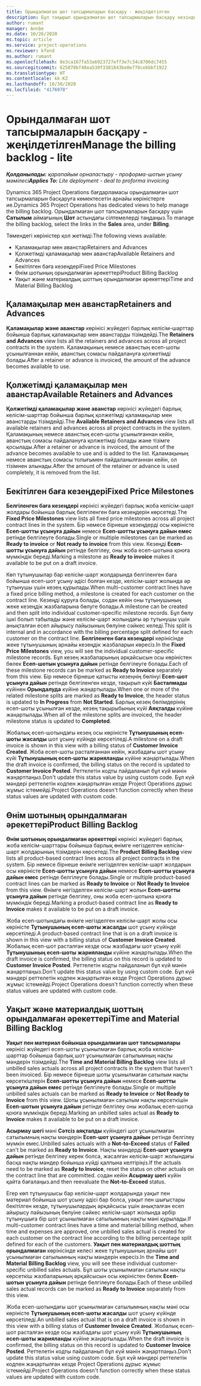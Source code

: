 ```yaml
---
title: Орындалмаған шот тапсырмаларын басқару - жеңілдетілген
description: Бұл тақырып орындалмаған шот тапсырмаларын басқару кезінде қолдануға болатын әртүрлі көріністер туралы ақпарат береді.
author: rumant
manager: Annbe
ms.date: 10/26/2020
ms.topic: article
ms.service: project-operations
ms.reviewer: kfend
ms.author: rumant
ms.openlocfilehash: 0e3ca167fa53a6923727eff3e7c34c8706dc7455
ms.sourcegitcommit: 625878bf48ea530f3381843be0e778cebbbf1922
ms.translationtype: HT
ms.contentlocale: kk-KZ
ms.lasthandoff: 10/30/2020
ms.locfileid: "4176978"
---
```

# <a name="manage-the-billing-backlog---lite"></a><span data-ttu-id="00e72-103">Орындалмаған шот тапсырмаларын басқару - жеңілдетілген</span><span class="sxs-lookup"><span data-stu-id="00e72-103">Manage the billing backlog - lite</span></span>

<span data-ttu-id="00e72-104">_**Қолданылады:** қарапайым орналастыру - проформа-шотын ұсыну мәмілесі_</span><span class="sxs-lookup"><span data-stu-id="00e72-104">_**Applies To:** Lite deployment - deal to proforma invoicing_</span></span>

<span data-ttu-id="00e72-105">Dynamics 365 Project Operations бағдарламасы орындалмаған шот тапсырмаларын басқаруға көмектесетін арнайы көріністерге ие.</span><span class="sxs-lookup"><span data-stu-id="00e72-105">Dynamics 365 Project Operations has dedicated views to help manage the billing backlog.</span></span> <span data-ttu-id="00e72-106">Орындалмаған шот тапсырмаларын басқару үшін **Сатылым** аймағының **Шот** астындағы сілтемелерді таңдаңыз.</span><span class="sxs-lookup"><span data-stu-id="00e72-106">To manage the billing backlog, select the links in the **Sales** area, under **Billing**.</span></span> 

<span data-ttu-id="00e72-107">Төмендегі көріністер қол жетімді:</span><span class="sxs-lookup"><span data-stu-id="00e72-107">The following views available:</span></span>

- <span data-ttu-id="00e72-108">Қаламақылар мен аванстар</span><span class="sxs-lookup"><span data-stu-id="00e72-108">Retainers and Advances</span></span>
- <span data-ttu-id="00e72-109">Қолжетімді қаламақылар мен аванстар</span><span class="sxs-lookup"><span data-stu-id="00e72-109">Available Retainers and Advances</span></span>
- <span data-ttu-id="00e72-110">Бекітілген баға кезеңдері</span><span class="sxs-lookup"><span data-stu-id="00e72-110">Fixed Price Milestones</span></span>
- <span data-ttu-id="00e72-111">Өнім шотының орындалмаған әрекеттері</span><span class="sxs-lookup"><span data-stu-id="00e72-111">Product Billing Backlog</span></span>
- <span data-ttu-id="00e72-112">Уақыт және материалдық шоттың орындалмаған әрекеттері</span><span class="sxs-lookup"><span data-stu-id="00e72-112">Time and Material Billing Backlog</span></span>

## <a name="retainers-and-advances"></a><span data-ttu-id="00e72-113">Қаламақылар мен аванстар</span><span class="sxs-lookup"><span data-stu-id="00e72-113">Retainers and Advances</span></span>

<span data-ttu-id="00e72-114">**Қаламақылар және аванстар** көрінісі жүйедегі барлық келісім-шарттар бойынша барлық қаламақылар мен аванстарды тізімдейді.</span><span class="sxs-lookup"><span data-stu-id="00e72-114">The **Retainers and Advances** view lists all the retainers and advances across all project contracts in the system.</span></span> <span data-ttu-id="00e72-115">Қаламақының немесе аванстың есеп-шоты ұсынылғаннан кейін, аванстың сомасы пайдалануға қолжетімді болады.</span><span class="sxs-lookup"><span data-stu-id="00e72-115">After a retainer or advance is invoiced, the amount of the advance becomes available to use.</span></span>

## <a name="available-retainers-and-advances"></a><span data-ttu-id="00e72-116">Қолжетімді қаламақылар мен аванстар</span><span class="sxs-lookup"><span data-stu-id="00e72-116">Available Retainers and Advances</span></span>

<span data-ttu-id="00e72-117">**Қолжетімді қаламақылар және аванстар** көрінісі жүйедегі барлық келісім-шарттар бойынша барлық қолжетімді қаламақылар мен аванстарды тізімдейді.</span><span class="sxs-lookup"><span data-stu-id="00e72-117">The **Available Retainers and Advances** view lists all available retainers and advances across all project contracts in the system.</span></span> <span data-ttu-id="00e72-118">Қаламақының немесе аванстың есеп-шоты ұсынылғаннан кейін, аванстың сомасы пайдалануға қолжетімді болады және тізімге қосылады.</span><span class="sxs-lookup"><span data-stu-id="00e72-118">After a retainer or advance is invoiced, the amount of the advance becomes available to use and is added to the list.</span></span> <span data-ttu-id="00e72-119">Қаламақының немесе аванстың сомасы толығымен пайдаланылғаннан кейін, ол тізімнен алынады.</span><span class="sxs-lookup"><span data-stu-id="00e72-119">After the amount of the retainer or advance is used completely, it is removed from the list.</span></span>

## <a name="fixed-price-milestones"></a><span data-ttu-id="00e72-120">Бекітілген баға кезеңдері</span><span class="sxs-lookup"><span data-stu-id="00e72-120">Fixed Price Milestones</span></span>

<span data-ttu-id="00e72-121">**Белгіленген баға кезеңдері** көрінісі жүйедегі барлық жоба келісім-шарт жолдары бойынша барлық белгіленген баға кезеңдерін көрсетеді.</span><span class="sxs-lookup"><span data-stu-id="00e72-121">The **Fixed Price Milestones** view lists all fixed price milestones across all project contract lines in the system.</span></span> <span data-ttu-id="00e72-122">Бір немесе бірнеше кезеңдерді осы көріністе **Есеп-шотты ұсынуға дайын** немесе **Есеп-шотты ұсынуға дайын емес** ретінде белгілеуге болады.</span><span class="sxs-lookup"><span data-stu-id="00e72-122">Single or multiple milestones can be marked as **Ready to invoice** or **Not ready to invoice** from this view.</span></span> <span data-ttu-id="00e72-123">Кезеңді **Есеп-шотты ұсынуға дайын** ретінде белгілеу, оны жоба есеп-шотына қоюға мүмкіндік береді.</span><span class="sxs-lookup"><span data-stu-id="00e72-123">Marking a milestone as **Ready to invoice** makes it available to be put on a draft invoice.</span></span>

<span data-ttu-id="00e72-124">Көп тұтынушылар бар келісім-шарт жолдарында белгіленген баға бойынша есеп-шот ұсыну әдісі болған кезде, келісім-шарт жолында әр тұтынушы үшін кезең құрылады.</span><span class="sxs-lookup"><span data-stu-id="00e72-124">When multi-customer contract lines have a fixed price billing method, a milestone is created for each customer on the contract line.</span></span> <span data-ttu-id="00e72-125">Кезеңді құруға болады, содан кейін оны тұтынушының жеке кезеңдік жазбаларына бөлуге болады.</span><span class="sxs-lookup"><span data-stu-id="00e72-125">A milestone can be created and then split into individual customer-specific milestone records.</span></span> <span data-ttu-id="00e72-126">Бұл бөлу ішкі болып табылады және келісім-шарт жолындағы әр тұтынушы үшін анықталған есеп айырысу пайызының бөлуіне сәйкес келеді.</span><span class="sxs-lookup"><span data-stu-id="00e72-126">This split is internal and in accordance with the billing percentage split defined for each customer on the contract line.</span></span> <span data-ttu-id="00e72-127">**Белгіленген баға кезеңдері** көрінісінде жеке тұтынушының арнайы кезеңдік жазбаларын көресіз.</span><span class="sxs-lookup"><span data-stu-id="00e72-127">In the **Fixed Price Milestones** view, you will see the individual customer-specific milestone records.</span></span> <span data-ttu-id="00e72-128">Бұл кезең жазбаларының әрқайсысын осы көріністен бөлек **Есеп-шотын ұсынуға дайын** ретінде белгілеуге болады.</span><span class="sxs-lookup"><span data-stu-id="00e72-128">Each of these milestone records can be marked as **Ready to Invoice** separately from this view.</span></span> <span data-ttu-id="00e72-129">Бір немесе бірнеше қатысты кезеңнің бөлінуі **Есеп-шот ұсынуға дайын** ретінде белгіленген кезде, тақырып күйі **Басталмады** күйінен **Орындалуда** күйіне жаңартылады.</span><span class="sxs-lookup"><span data-stu-id="00e72-129">When one or more of the related milestone splits are marked as **Ready to Invoice**, the header status is updated to **In Progress** from **Not Started**.</span></span> <span data-ttu-id="00e72-130">Барлық кезең бөлімдерінің есеп-шоты ұсынылған кезде, кезең тақырыбының күйі **Аяқталды** күйіне жаңартылады.</span><span class="sxs-lookup"><span data-stu-id="00e72-130">When all of the milestone splits are invoiced, the header milestone status is updated to **Completed**.</span></span>

<span data-ttu-id="00e72-131">Жобалық есеп-шотындағы кезең осы көріністе **Тұтынушының есеп-шоты жасалды** шот ұсыну күйінде көрсетіледі.</span><span class="sxs-lookup"><span data-stu-id="00e72-131">A milestone on a draft invoice is shown in this view with a billing status of **Customer Invoice Created**.</span></span> <span data-ttu-id="00e72-132">Жоба есеп-шоты расталғаннан кейін, жазбадағы шот ұсыну күйі **Тұтынушының есеп-шоты жарияланды** күйіне жаңартылады.</span><span class="sxs-lookup"><span data-stu-id="00e72-132">When the draft invoice is confirmed, the billing status on the record is updated to **Customer Invoice Posted**.</span></span> <span data-ttu-id="00e72-133">Реттелетін кодты пайдаланып бұл күй мәнін жаңартпаңыз.</span><span class="sxs-lookup"><span data-stu-id="00e72-133">Don't update this status value by using custom code.</span></span> <span data-ttu-id="00e72-134">Бұл күй мәндері реттелетін кодпен жаңартылған кезде Project Operations дұрыс жұмыс істемейді.</span><span class="sxs-lookup"><span data-stu-id="00e72-134">Project Operations doesn't function correctly when these status values are updated with custom code.</span></span>

## <a name="product-billing-backlog"></a><span data-ttu-id="00e72-135">Өнім шотының орындалмаған әрекеттері</span><span class="sxs-lookup"><span data-stu-id="00e72-135">Product Billing Backlog</span></span>

<span data-ttu-id="00e72-136">**Өнім шотының орындалмаған әрекеттері** көрінісі жүйедегі барлық жоба келісім-шарттары бойынша барлық өнімге негізделген келісім-шарт жолдарының тізімдерін көрсетеді.</span><span class="sxs-lookup"><span data-stu-id="00e72-136">The **Product Billing Backlog** view lists all product-based contract lines across all project contracts in the system.</span></span> <span data-ttu-id="00e72-137">Бір немесе бірнеше өнімге негізделген келісім-шарт жолдарын осы көріністе **Есеп-шотты ұсынуға дайын** немесе **Есеп-шотты ұсынуға дайын емес** ретінде белгілеуге болады.</span><span class="sxs-lookup"><span data-stu-id="00e72-137">Single or multiple product-based contract lines can be marked as **Ready to Invoice** or **Not Ready to Invoice** from this view.</span></span> <span data-ttu-id="00e72-138">Өнімге негізделген келісім-шарт жолын **Есеп-шотты ұсынуға дайын** ретінде белгілеу, оны жоба есеп-шотына қоюға мүмкіндік береді.</span><span class="sxs-lookup"><span data-stu-id="00e72-138">Marking a product-based contract line as **Ready to Invoice** makes it available to be put on a draft invoice.</span></span>

<span data-ttu-id="00e72-139">Жоба есеп-шотындағы өнімге негізделген келісім-шарт жолы осы көріністе **Тұтынушының есеп-шоты жасалды** шот ұсыну күйінде көрсетіледі.</span><span class="sxs-lookup"><span data-stu-id="00e72-139">A product-based contract line that is on a draft invoice is shown in this view with a billing status of **Customer Invoice Created**.</span></span> <span data-ttu-id="00e72-140">Жобалық есеп-шот расталған кезде осы жазбадағы шот ұсыну күйі **Тұтынушының есеп-шоты жарияланды** күйіне жаңартылады.</span><span class="sxs-lookup"><span data-stu-id="00e72-140">When the draft invoice is confirmed, the billing status on this record is updated to **Customer Invoice Posted**.</span></span> <span data-ttu-id="00e72-141">Реттелетін кодты пайдаланып бұл күй мәнін жаңартпаңыз.</span><span class="sxs-lookup"><span data-stu-id="00e72-141">Don't update this status value by using custom code.</span></span> <span data-ttu-id="00e72-142">Бұл күй мәндері реттелетін кодпен жаңартылған кезде Project Operations дұрыс жұмыс істемейді.</span><span class="sxs-lookup"><span data-stu-id="00e72-142">Project Operations doesn't function correctly when these status values are updated with custom code.</span></span>

## <a name="time-and-material-billing-backlog"></a><span data-ttu-id="00e72-143">Уақыт және материалдық шоттың орындалмаған әрекеттері</span><span class="sxs-lookup"><span data-stu-id="00e72-143">Time and Material Billing Backlog</span></span>

<span data-ttu-id="00e72-144">**Уақыт пен материал бойынша орындалмаған шот тапсырмалары** көрінісі жүйедегі есеп-шоты ұсынылмаған барлық жоба келісім-шарттар бойынша барлық шот ұсынылмаған сатылымның нақты мәндерін тізімдейді.</span><span class="sxs-lookup"><span data-stu-id="00e72-144">The **Time and Material Billing Backlog** view lists all unbilled sales actuals across all project contracts in the system that haven't been invoiced.</span></span> <span data-ttu-id="00e72-145">Бір немесе бірнеше шоты ұсынылмаған сатылым нақты көрсеткіштерін **Есеп-шотты ұсынуға дайын** немесе **Есеп-шотты ұсынуға дайын емес** ретінде белгілеуге болады.</span><span class="sxs-lookup"><span data-stu-id="00e72-145">Single or multiple unbilled sales actuals can be marked as **Ready to Invoice** or **Not Ready to Invoice** from this view.</span></span> <span data-ttu-id="00e72-146">Шоты ұсынылмаған сатылым нақты көрсеткішін **Есеп-шотын ұсынуға дайын** ретінде белгілеу оны жобалық есеп-шотқа қоюға мүмкіндік береді.</span><span class="sxs-lookup"><span data-stu-id="00e72-146">Marking an unbilled sales actual as **Ready to Invoice** makes it available to be put on a draft invoice.</span></span>

<span data-ttu-id="00e72-147">**Асырмау шегі** мәні **Сәтсіз аяқталды** күйіндегі шот ұсынылмаған сатылымның нақты мәндерін **Есеп-шот ұсынуға дайын** ретінде белгілеу мүмкін емес.</span><span class="sxs-lookup"><span data-stu-id="00e72-147">Unbilled sales actuals with a **Not-to-Exceed** status of **Failed** can't be marked as **Ready to Invoice**.</span></span> <span data-ttu-id="00e72-148">Нақты мәндерді **Есеп-шот ұсынуға дайын** ретінде белгілеу керек болса, жасалған келісім-шарт жолындағы басқа нақты мәндер бойынша күйді қалпына келтіріңіз.</span><span class="sxs-lookup"><span data-stu-id="00e72-148">If the actuals need to be marked as **Ready to Invoice**, reset the status on other actuals on the contract line that are committed.</span></span> <span data-ttu-id="00e72-149">содан кейін **Асырмау шегі** күйін қайта бағалаңыз.</span><span class="sxs-lookup"><span data-stu-id="00e72-149">and then reevaluate the **Not-to-Exceed** status.</span></span>

<span data-ttu-id="00e72-150">Егер көп тұтынушысы бар келісім-шарт жолдарында уақыт пен материал бойынша шот ұсыну әдісі бар болса, уақыт пен шығыстары бекітілген кезде, тұтынушылардың әрқайсысы үшін анықталған есеп айырысу пайызының бөлуіне сәйкес келісім-шарт жолында әрбір тұтынушыға бір шот ұсынылмаған сатылымның нақты мәні құрылады.</span><span class="sxs-lookup"><span data-stu-id="00e72-150">If multi-customer contract lines have a time and material billing method, when time and expenses are approved, one unbilled sales actual is created for each customer on the contract line according to the billing percentage split defined for each of the customers.</span></span> <span data-ttu-id="00e72-151">**Уақыт пен материалдық шоттың орындалмаған** көрінісінде келесі жеке тұтынушының арнайы шот ұсынылмаған сатылымның нақты мәндерін көресіз.</span><span class="sxs-lookup"><span data-stu-id="00e72-151">In the **Time and Material Billing Backlog** view, you will see these individual customer-specific unbilled sales actuals.</span></span> <span data-ttu-id="00e72-152">Бұл шоты ұсынылмаған сатылым нақты көрсеткіш жазбаларының әрқайсысын осы көріністен бөлек **Есеп-шотын ұсынуға дайын** ретінде белгілеуге болады.</span><span class="sxs-lookup"><span data-stu-id="00e72-152">Each of these unbilled sales actual records can be marked as **Ready to Invoice** separately from this view.</span></span>

<span data-ttu-id="00e72-153">Жоба есеп-шотындағы шот ұсынылмаған сатылымның нақты мәні осы көріністе **Тұтынушының есеп-шоты жасалды** шот ұсыну күйінде көрсетіледі.</span><span class="sxs-lookup"><span data-stu-id="00e72-153">An unbilled sales actual that is on a draft invoice is shown in this view with a billing status of **Customer Invoice Created**.</span></span> <span data-ttu-id="00e72-154">Жобалық есеп-шот расталған кезде осы жазбадағы шот ұсыну күйі **Тұтынушының есеп-шоты жарияланды** күйіне жаңартылады.</span><span class="sxs-lookup"><span data-stu-id="00e72-154">When the draft invoice is confirmed, the billing status on this record is updated to **Customer Invoice Posted**.</span></span> <span data-ttu-id="00e72-155">Реттелетін кодты пайдаланып бұл күй мәнін жаңартпаңыз.</span><span class="sxs-lookup"><span data-stu-id="00e72-155">Don't update this status value using custom code.</span></span> <span data-ttu-id="00e72-156">Бұл күй мәндері реттелетін кодпен жаңартылған кезде Project Operations дұрыс жұмыс істемейді.</span><span class="sxs-lookup"><span data-stu-id="00e72-156">Project Operations doesn't function correctly when these status values are updated with custom code.</span></span>
